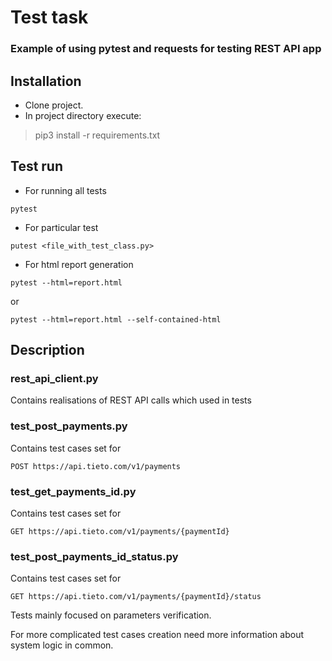# Test task 
### Example of using pytest and requests for testing REST API app

## Installation
* Clone project.
* In project directory execute:
> pip3 install -r requirements.txt

## Test run
* For running all tests
```
pytest
```

* For particular test 
```
putest <file_with_test_class.py>
```
* For html report generation 
```
pytest --html=report.html
```

or
```
pytest --html=report.html --self-contained-html
```

## Description 

### rest_api_client.py 

Contains realisations of REST API calls which used in tests

### test_post_payments.py

Contains test cases set for 
```
POST https://api.tieto.com/v1/payments
```
### test_get_payments_id.py

Contains test cases set for 
```
GET https://api.tieto.com/v1/payments/{paymentId}
```
### test_post_payments_id_status.py

Contains test cases set for 
```
GET https://api.tieto.com/v1/payments/{paymentId}/status
```
Tests mainly focused on parameters verification. 

For more complicated test cases creation need more information about system logic in common. 
